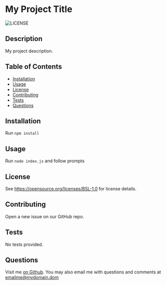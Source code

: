 # My Project Title

![LICENSE](https://img.shields.io/static/v1?label=License&color=blue&message=BSL-1.0)

## Description

My project description.

## Table of Contents

- [Installation](#installation)
- [Usage](#usage)
- [License](#license)
- [Contributing](#contributing)
- [Tests](#tests)
- [Questions](#questions)

## Installation

Run `npm install`

## Usage

Run `node index.js` and follow prompts

## License

See https://opensource.org/licenses/BSL-1.0 for license details.

## Contributing

Open a new issue on our GitHub repo.

## Tests

No tests provided.

## Questions

Visit me [on Github](https://github.com/iseanc).  You may also email me with questions and comments at [emailme@mydomain.dom](mailto:emailme@mydomain.dom)

